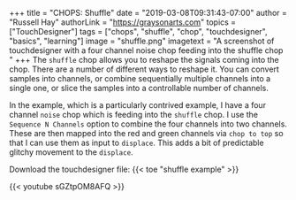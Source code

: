 +++
title = "CHOPS: Shuffle"
date = "2019-03-08T09:31:43-07:00"
author = "Russell Hay"
authorLink = "https://graysonarts.com"
topics = ["TouchDesigner"]
tags = ["chops", "shuffle", "chop", "touchdesigner", "basics", "learning"]
image = "shuffle.png"
imagetext = "A screenshot of touchdesigner with a four channel noise chop feeding into the shuffle chop "
+++
The `shuffle` chop allows you to reshape the signals coming into the chop. There are a number of different ways to reshape it. You can convert samples into channels, or combine sequentially multiple channels into a single one, or slice the samples into a controllable number of channels.

In the example, which is a particularly contrived example, I have a four channel `noise` chop which is feeding into the `shuffle` chop. I use the `Sequence N Channels` option to combine the four channels into two channels. These are then mapped into the red and green channels via `chop to top` so that I can use them as input to `displace`. This adds a bit of predictable glitchy movement to the `displace`.

Download the touchdesigner file: {{< toe "shuffle example" >}}

{{< youtube sGZtpOM8AFQ >}}